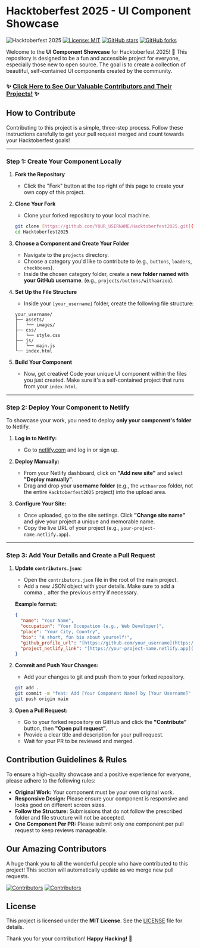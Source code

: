 # Hacktoberfest 2025 - UI Component Showcase

![Hacktoberfest 2025](https://img.shields.io/badge/Hacktoberfest-2025-orange.svg)
[![License: MIT](https://img.shields.io/badge/License-MIT-yellow.svg)](https://opensource.org/licenses/MIT)
[![GitHub stars](https://img.shields.io/github/stars/withaarzoo/Hacktoberfest2025?style=social)](https://github.com/withaarzoo/Hacktoberfest2025/stargazers)
[![GitHub forks](https://img.shields.io/github/forks/withaarzoo/Hacktoberfest2025?style=social)](https://github.com/withaarzoo/Hacktoberfest2025/network/members)

Welcome to the **UI Component Showcase** for Hacktoberfest 2025! 🎉 This repository is designed to be a fun and accessible project for everyone, especially those new to open source. The goal is to create a collection of beautiful, self-contained UI components created by the community.

### ✨ **[Click Here to See Our Valuable Contributors and Their Projects!](https://withaarzoo.github.io/Hacktoberfest2025/)** ✨

## How to Contribute

Contributing to this project is a simple, three-step process. Follow these instructions carefully to get your pull request merged and count towards your Hacktoberfest goals!

---

### **Step 1: Create Your Component Locally**

1.  **Fork the Repository**

    - Click the "Fork" button at the top right of this page to create your own copy of this project.

2.  **Clone Your Fork**

    - Clone your forked repository to your local machine.

    ```bash
    git clone [https://github.com/YOUR_USERNAME/Hacktoberfest2025.git](https://github.com/YOUR_USERNAME/Hacktoberfest2025.git)
    cd Hacktoberfest2025
    ```

3.  **Choose a Component and Create Your Folder**

    - Navigate to the `projects` directory.
    - Choose a category you'd like to contribute to (e.g., `buttons`, `loaders`, `checkboxes`).
    - Inside the chosen category folder, create a **new folder named with your GitHub username**. (e.g., `projects/buttons/withaarzoo`).

4.  **Set Up the File Structure**

    - Inside your `[your_username]` folder, create the following file structure:

    ```
    your_username/
    ├── assets/
    │   └── images/
    ├── css/
    │   └── style.css
    ├── js/
    │   └── main.js
    └── index.html
    ```

5.  **Build Your Component**
    - Now, get creative! Code your unique UI component within the files you just created. Make sure it's a self-contained project that runs from your `index.html`.

---

### **Step 2: Deploy Your Component to Netlify**

To showcase your work, you need to deploy **only your component's folder** to Netlify.

1.  **Log in to Netlify:**

    - Go to [netlify.com](https://www.netlify.com/) and log in or sign up.

2.  **Deploy Manually:**

    - From your Netlify dashboard, click on **"Add new site"** and select **"Deploy manually"**.
    - Drag and drop your **username folder** (e.g., the `withaarzoo` folder, not the entire `Hacktoberfest2025` project) into the upload area.

3.  **Configure Your Site:**
    - Once uploaded, go to the site settings. Click **"Change site name"** and give your project a unique and memorable name.
    - Copy the live URL of your project (e.g., `your-project-name.netlify.app`).

---

### **Step 3: Add Your Details and Create a Pull Request**

1.  **Update `contributors.json`:**

    - Open the `contributors.json` file in the root of the main project.
    - Add a new JSON object with your details. Make sure to add a comma `,` after the previous entry if necessary.

    **Example format:**

    ```json
    {
      "name": "Your Name",
      "occupation": "Your Occupation (e.g., Web Developer)",
      "place": "Your City, Country",
      "bio": "A short, fun bio about yourself!",
      "github_profile_url": "[https://github.com/your_username](https://github.com/your_username)",
      "project_netlify_link": "[https://your-project-name.netlify.app](https://your-project-name.netlify.app)"
    }
    ```

2.  **Commit and Push Your Changes:**

    - Add your changes to git and push them to your forked repository.

    ```bash
    git add .
    git commit -m "feat: Add [Your Component Name] by [Your Username]"
    git push origin main
    ```

3.  **Open a Pull Request:**
    - Go to your forked repository on GitHub and click the **"Contribute"** button, then **"Open pull request"**.
    - Provide a clear title and description for your pull request.
    - Wait for your PR to be reviewed and merged.

## Contribution Guidelines & Rules

To ensure a high-quality showcase and a positive experience for everyone, please adhere to the following rules:

* **Original Work:** Your component must be your own original work.
* **Responsive Design:** Please ensure your component is responsive and looks good on different screen sizes.
* **Follow the Structure:** Submissions that do not follow the prescribed folder and file structure will not be accepted.
* **One Component Per PR:** Please submit only one component per pull request to keep reviews manageable.

## Our Amazing Contributors

A huge thank you to all the wonderful people who have contributed to this project! This section will automatically update as we merge new pull requests.

[![Contributors](https://contrib.rocks/image?repo=withaarzoo/Hacktoberfest2025)](https://github.com/withaarzoo/Hacktoberfest2025/graphs/contributors)
[![Contributors](https://contrib.rocks/image?repo=dsawithaditi/Hacktoberfest2025)](https://github.com/dsawithaditi/Hacktoberfest2025/graphs/contributors)

## License

This project is licensed under the **MIT License**. See the [LICENSE](LICENSE) file for details.

Thank you for your contribution! **Happy Hacking!** 🚀

